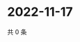 # 2022-11-17

共 0 条

<!-- BEGIN WEIBO -->
<!-- 最后更新时间 Thu Nov 17 2022 14:20:08 GMT+0800 (China Standard Time) -->

<!-- END WEIBO -->
